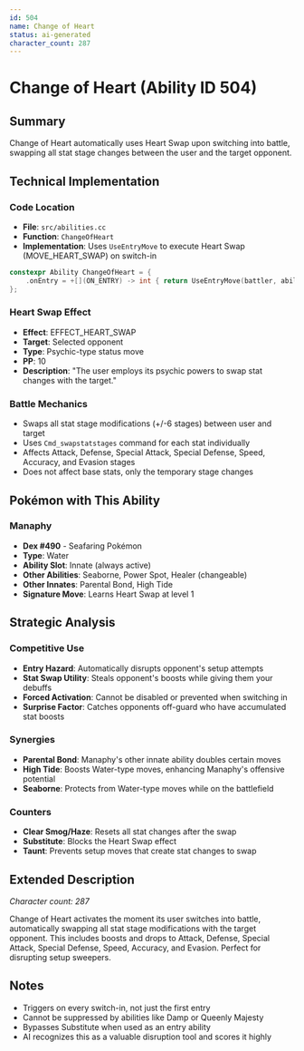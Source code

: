 ```yaml
---
id: 504
name: Change of Heart
status: ai-generated
character_count: 287
---
```


# Change of Heart (Ability ID 504)

## Summary
Change of Heart automatically uses Heart Swap upon switching into battle, swapping all stat stage changes between the user and the target opponent.

## Technical Implementation

### Code Location
- **File**: `src/abilities.cc`
- **Function**: `ChangeOfHeart`
- **Implementation**: Uses `UseEntryMove` to execute Heart Swap (MOVE_HEART_SWAP) on switch-in

```cpp
constexpr Ability ChangeOfHeart = {
    .onEntry = +[](ON_ENTRY) -> int { return UseEntryMove(battler, ability, MOVE_HEART_SWAP, 0); },
};
```

### Heart Swap Effect
- **Effect**: EFFECT_HEART_SWAP
- **Target**: Selected opponent
- **Type**: Psychic-type status move
- **PP**: 10
- **Description**: "The user employs its psychic powers to swap stat changes with the target."

### Battle Mechanics
- Swaps all stat stage modifications (+/-6 stages) between user and target
- Uses `Cmd_swapstatstages` command for each stat individually
- Affects Attack, Defense, Special Attack, Special Defense, Speed, Accuracy, and Evasion stages
- Does not affect base stats, only the temporary stage changes

## Pokémon with This Ability

### Manaphy
- **Dex #490** - Seafaring Pokémon
- **Type**: Water
- **Ability Slot**: Innate (always active)
- **Other Abilities**: Seaborne, Power Spot, Healer (changeable)
- **Other Innates**: Parental Bond, High Tide
- **Signature Move**: Learns Heart Swap at level 1

## Strategic Analysis

### Competitive Use
- **Entry Hazard**: Automatically disrupts opponent's setup attempts
- **Stat Swap Utility**: Steals opponent's boosts while giving them your debuffs
- **Forced Activation**: Cannot be disabled or prevented when switching in
- **Surprise Factor**: Catches opponents off-guard who have accumulated stat boosts

### Synergies
- **Parental Bond**: Manaphy's other innate ability doubles certain moves
- **High Tide**: Boosts Water-type moves, enhancing Manaphy's offensive potential
- **Seaborne**: Protects from Water-type moves while on the battlefield

### Counters
- **Clear Smog/Haze**: Resets all stat changes after the swap
- **Substitute**: Blocks the Heart Swap effect
- **Taunt**: Prevents setup moves that create stat changes to swap

## Extended Description
*Character count: 287*

Change of Heart activates the moment its user switches into battle, automatically swapping all stat stage modifications with the target opponent. This includes boosts and drops to Attack, Defense, Special Attack, Special Defense, Speed, Accuracy, and Evasion. Perfect for disrupting setup sweepers.

## Notes
- Triggers on every switch-in, not just the first entry
- Cannot be suppressed by abilities like Damp or Queenly Majesty
- Bypasses Substitute when used as an entry ability
- AI recognizes this as a valuable disruption tool and scores it highly